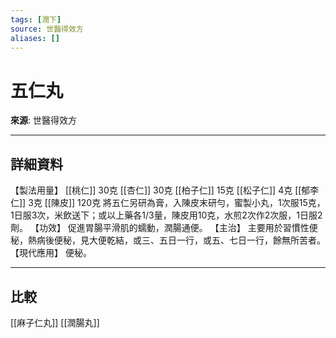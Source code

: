 ```yaml
---
tags: [潤下]
source: 世醫得效方
aliases: []
---
```


# 五仁丸

**來源**: 世醫得效方  

---

## 詳細資料
【製法用量】 [[桃仁]] 30克 [[杏仁]] 30克 [[柏子仁]] 15克 [[松子仁]] 4克 [[郁李仁]] 3克 [[陳皮]] 120克
將五仁另研為膏，入陳皮末研勻，蜜製小丸，1次服15克，1日服3次，米飲送下；或以上藥各1/3量，陳皮用10克，水煎2次作2次服，1日服2劑。
【功效】
促進胃腸平滑肌的蠕動，潤腸通便。
【主治】
主要用於習慣性便秘，熱病後便秘，見大便乾結，或三、五日一行，或五、七日一行，餘無所苦者。
【現代應用】
便秘。

---

## 比較
[[麻子仁丸]]
[[潤腸丸]]
